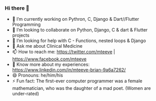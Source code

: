 ### Hi there 👋
- 🔭 I’m currently working on Pythron, C, Django & Dart//Flutter Programming 
- 👯 I’m looking to collaborate on Python, Django, C & dart & Flutter projects
- 🤔 I’m looking for help with C - Functions, nested loops & Django
- 💬 Ask me about Clinical Medicine
- 📫 How to reach me:  https://twitter.com/mteeve |  https://www.facebook.com/mteeve 
- 📄 Know more about my experiences:  https://www.linkedin.com/in/mteeve-brian-9a6a7262/ 
- 😄 Pronouns: he/him/his
- ⚡ Fun fact: The first-ever computer programmer was a female mathematician‍, who was the daughter of a mad poet. (Women are under-rated)
